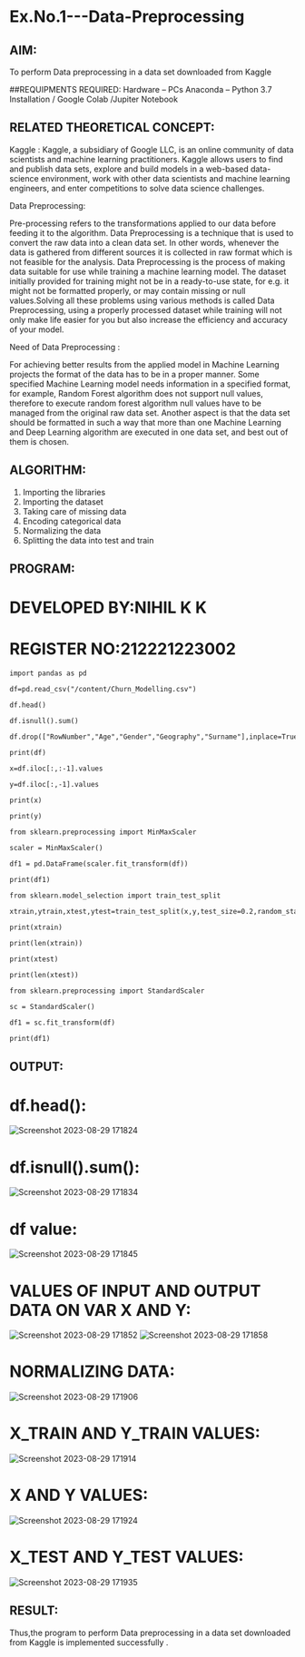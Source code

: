 # Ex.No.1---Data-Preprocessing
## AIM:

To perform Data preprocessing in a data set downloaded from Kaggle

##REQUIPMENTS REQUIRED:
Hardware – PCs
Anaconda – Python 3.7 Installation / Google Colab /Jupiter Notebook

## RELATED THEORETICAL CONCEPT:

Kaggle :
Kaggle, a subsidiary of Google LLC, is an online community of data scientists and machine learning practitioners. Kaggle allows users to find and publish data sets, explore and build models in a web-based data-science environment, work with other data scientists and machine learning engineers, and enter competitions to solve data science challenges.

Data Preprocessing:

Pre-processing refers to the transformations applied to our data before feeding it to the algorithm. Data Preprocessing is a technique that is used to convert the raw data into a clean data set. In other words, whenever the data is gathered from different sources it is collected in raw format which is not feasible for the analysis.
Data Preprocessing is the process of making data suitable for use while training a machine learning model. The dataset initially provided for training might not be in a ready-to-use state, for e.g. it might not be formatted properly, or may contain missing or null values.Solving all these problems using various methods is called Data Preprocessing, using a properly processed dataset while training will not only make life easier for you but also increase the efficiency and accuracy of your model.

Need of Data Preprocessing :

For achieving better results from the applied model in Machine Learning projects the format of the data has to be in a proper manner. Some specified Machine Learning model needs information in a specified format, for example, Random Forest algorithm does not support null values, therefore to execute random forest algorithm null values have to be managed from the original raw data set.
Another aspect is that the data set should be formatted in such a way that more than one Machine Learning and Deep Learning algorithm are executed in one data set, and best out of them is chosen.


## ALGORITHM:
1. Importing the libraries
2. Importing the dataset
3. Taking care of missing data
4. Encoding categorical data
5. Normalizing the data
6. Splitting the data into test and train

## PROGRAM:
# DEVELOPED BY:NIHIL K K
# REGISTER NO:212221223002
```
import pandas as pd

df=pd.read_csv("/content/Churn_Modelling.csv")

df.head()

df.isnull().sum()

df.drop(["RowNumber","Age","Gender","Geography","Surname"],inplace=True,axis=1)

print(df)

x=df.iloc[:,:-1].values

y=df.iloc[:,-1].values

print(x)

print(y)

from sklearn.preprocessing import MinMaxScaler

scaler = MinMaxScaler()

df1 = pd.DataFrame(scaler.fit_transform(df))

print(df1)

from sklearn.model_selection import train_test_split

xtrain,ytrain,xtest,ytest=train_test_split(x,y,test_size=0.2,random_state=2)

print(xtrain)

print(len(xtrain))

print(xtest)

print(len(xtest))

from sklearn.preprocessing import StandardScaler

sc = StandardScaler()

df1 = sc.fit_transform(df)

print(df1)
```
## OUTPUT:
# df.head():
![Screenshot 2023-08-29 171824](https://github.com/chandramohan3/Ex.No.1---Data-Preprocessing/assets/142579775/c0908383-ad6b-4ab8-bc47-a7e271798bc9)

# df.isnull().sum():
![Screenshot 2023-08-29 171834](https://github.com/chandramohan3/Ex.No.1---Data-Preprocessing/assets/142579775/22f0e4f6-2f01-4e3d-b144-d31113d8175c)

# df value:
![Screenshot 2023-08-29 171845](https://github.com/chandramohan3/Ex.No.1---Data-Preprocessing/assets/142579775/ad9960b6-eac6-4226-a084-8b6c434b9296)

# VALUES OF INPUT AND OUTPUT DATA ON VAR X AND Y:
![Screenshot 2023-08-29 171852](https://github.com/chandramohan3/Ex.No.1---Data-Preprocessing/assets/142579775/c9c014f7-b7a6-4961-9c81-6d2324ac1549)
![Screenshot 2023-08-29 171858](https://github.com/chandramohan3/Ex.No.1---Data-Preprocessing/assets/142579775/c039005a-5cf0-4728-8c32-3e36baad837d)

# NORMALIZING DATA:
![Screenshot 2023-08-29 171906](https://github.com/chandramohan3/Ex.No.1---Data-Preprocessing/assets/142579775/b5937e31-da59-489f-bac8-e010f0143a20)

# X_TRAIN AND Y_TRAIN VALUES:
![Screenshot 2023-08-29 171914](https://github.com/chandramohan3/Ex.No.1---Data-Preprocessing/assets/142579775/b42ca41c-eb8d-411e-b522-e0d680e4593a)

# X AND Y VALUES:
![Screenshot 2023-08-29 171924](https://github.com/chandramohan3/Ex.No.1---Data-Preprocessing/assets/142579775/e8ad1648-85de-4e0f-b754-00c0cb4403cc)

# X_TEST AND Y_TEST VALUES:
![Screenshot 2023-08-29 171935](https://github.com/chandramohan3/Ex.No.1---Data-Preprocessing/assets/142579775/ce866d24-b420-4092-b67a-c1cdc4400073)

## RESULT:
Thus,the program to perform Data preprocessing in a data set downloaded from Kaggle is implemented successfully .
